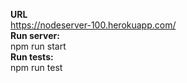 <b>URL</b></br>
https://nodeserver-100.herokuapp.com/</br>
<b>Run server:</b></br>
npm run start</br>
<b>Run tests:</b></br>
npm run test